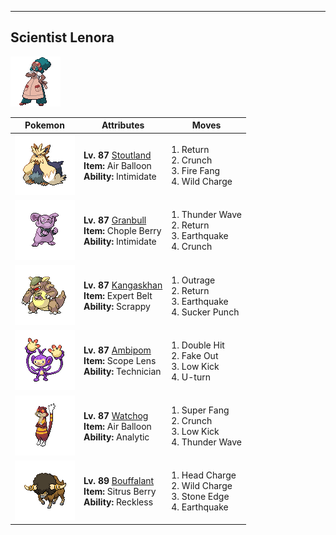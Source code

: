 ---

## Scientist Lenora

![Scientist Lenora](../../assets/important_trainers/lenora.png)

| Pokemon | Attributes | Moves |
|:-------:|------------|-------|
| ![Stoutland](../../assets/sprites/stoutland/front.png) |**Lv. 87** [Stoutland](../../pokemon/stoutland.md/)<br>**Item:** Air Balloon<br>**Ability:** Intimidate | 1. Return<br>2. Crunch<br>3. Fire Fang<br>4. Wild Charge |
| ![Granbull](../../assets/sprites/granbull/front.png) |**Lv. 87** [Granbull](../../pokemon/granbull.md/)<br>**Item:** Chople Berry<br>**Ability:** Intimidate | 1. Thunder Wave<br>2. Return<br>3. Earthquake<br>4. Crunch |
| ![Kangaskhan](../../assets/sprites/kangaskhan/front.png) |**Lv. 87** [Kangaskhan](../../pokemon/kangaskhan.md/)<br>**Item:** Expert Belt<br>**Ability:** Scrappy | 1. Outrage<br>2. Return<br>3. Earthquake<br>4. Sucker Punch |
| ![Ambipom](../../assets/sprites/ambipom/front.png) |**Lv. 87** [Ambipom](../../pokemon/ambipom.md/)<br>**Item:** Scope Lens<br>**Ability:** Technician | 1. Double Hit<br>2. Fake Out<br>3. Low Kick<br>4. U-turn |
| ![Watchog](../../assets/sprites/watchog/front.png) |**Lv. 87** [Watchog](../../pokemon/watchog.md/)<br>**Item:** Air Balloon<br>**Ability:** Analytic | 1. Super Fang<br>2. Crunch<br>3. Low Kick<br>4. Thunder Wave |
| ![Bouffalant](../../assets/sprites/bouffalant/front.png) |**Lv. 89** [Bouffalant](../../pokemon/bouffalant.md/)<br>**Item:** Sitrus Berry<br>**Ability:** Reckless | 1. Head Charge<br>2. Wild Charge<br>3. Stone Edge<br>4. Earthquake |

